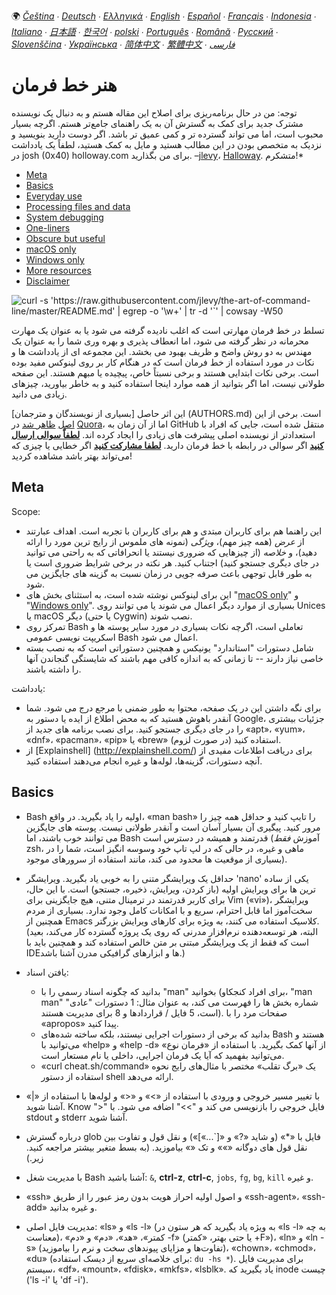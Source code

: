 🌍
*[Čeština](README-cs.md) ∙ [Deutsch](README-de.md) ∙ [Ελληνικά](README-el.md) ∙ [English](README.md) ∙ [Español](README-es.md) ∙ [Français](README-fr.md) ∙ [Indonesia](README-id.md) ∙ [Italiano](README-it.md) ∙ [日本語](README-ja.md) ∙ [한국어](README-ko.md) ∙ [polski](README-pl.md) ∙ [Português](README-pt.md) ∙ [Română](README-ro.md) ∙ [Русский](README-ru.md) ∙ [Slovenščina](README-sl.md) ∙ [Українська](README-uk.md) ∙ [简体中文](README-zh.md) ∙ [繁體中文](README-zh-Hant.md) ∙ [فارسی](README-fa.md)*


# هنر خط فرمان

توجه: من در حال برنامه‌ریزی برای اصلاح این مقاله هستم و به دنبال یک نویسنده مشترک جدید برای کمک به گسترش آن به یک راهنمای جامع‌تر هستم. اگرچه بسیار محبوب است، اما می تواند گسترده تر و کمی عمیق تر باشد. اگر دوست دارید بنویسید و نزدیک به متخصص بودن در این مطالب هستید و مایل به کمک هستید، لطفاً یک یادداشت در josh (0x40) holloway.com برای من بگذارید. –[jlevy](https://github.com/jlevy)، [Halloway](https://www.holloway.com). متشکرم!*

- [Meta](#meta)
- [Basics](#basics)
- [Everyday use](#everyday-use)
- [Processing files and data](#processing-files-and-data)
- [System debugging](#system-debugging)
- [One-liners](#one-liners)
- [Obscure but useful](#obscure-but-useful)
- [macOS only](#macos-only)
- [Windows only](#windows-only)
- [More resources](#more-resources)
- [Disclaimer](#disclaimer)

![curl -s 'https://raw.githubusercontent.com/jlevy/the-art-of-command-line/master/README.md' | egrep -o '`\w+`' | tr -d '`' | cowsay -W50](cowsay.png)


تسلط در خط فرمان مهارتی است که اغلب نادیده گرفته می شود یا به عنوان یک مهارت محرمانه در نظر گرفته می شود، اما انعطاف پذیری و بهره وری شما را به عنوان یک مهندس به دو روش واضح و ظریف بهبود می بخشد. این مجموعه ای از یادداشت ها و نکات در مورد استفاده از خط فرمان است که در هنگام کار بر روی لینوکس مفید بوده است. برخی نکات ابتدایی هستند و برخی نسبتاً خاص، پیچیده یا مبهم هستند. این صفحه طولانی نیست، اما اگر بتوانید از همه موارد اینجا استفاده کنید و به خاطر بیاورید، چیزهای زیادی می دانید.

این اثر حاصل [بسیاری از نویسندگان و مترجمان] (AUTHORS.md) است.
برخی از این
[اصل](http://www.quora.com/What-are-some-lesser-known-but-useful-Unix-commands)
[ظاهر شد](http://www.quora.com/What-are-the-the-best-full-Swiss-army-knife-one-liners-on-Unix)
در [Quora](http://www.quora.com/What-are-some-time-saving-tips-that-every-Linux-user-should-know)،
اما از آن زمان به GitHub منتقل شده است، جایی که افراد با استعدادتر از نویسنده اصلی پیشرفت های زیادی را ایجاد کرده اند.
[**لطفاً سوالی ارسال کنید**](https://airtable.com/shrzMhx00YiIVAWJg) اگر سوالی در رابطه با خط فرمان دارید. [**لطفا مشارکت کنید**](/CONTRIBUTING.md) اگر خطایی یا چیزی که می‌تواند بهتر باشد مشاهده کردید!

## Meta

Scope:

- این راهنما هم برای کاربران مبتدی و هم برای کاربران با تجربه است. اهداف عبارتند از *عرض* (همه چیز مهم)، *ویژگی* (نمونه های ملموس از رایج ترین مورد را ارائه دهید)، و *خلاصه* (از چیزهایی که ضروری نیستند یا انحرافاتی که به راحتی می توانید در جای دیگری جستجو کنید) اجتناب کنید. هر نکته در برخی شرایط ضروری است یا به طور قابل توجهی باعث صرفه جویی در زمان نسبت به گزینه های جایگزین می شود.
- این برای لینوکس نوشته شده است، به استثنای بخش های "[macOS only](#macos-only)" و "[Windows only](#windows-only)". بسیاری از موارد دیگر اعمال می شوند یا می توانند روی Unices یا macOS دیگر (یا حتی Cygwin) نصب شوند.
- تمرکز روی Bash تعاملی است، اگرچه نکات بسیاری در مورد سایر پوسته ها و اسکریپت نویسی عمومی Bash اعمال می شود.
- شامل دستورات "استاندارد" یونیکس و همچنین دستوراتی است که به نصب بسته خاصی نیاز دارند -- تا زمانی که به اندازه کافی مهم باشند که شایستگی گنجاندن آنها را داشته باشند.

یادداشت: 

- برای نگه داشتن این در یک صفحه، محتوا به طور ضمنی با مرجع درج می شود. شما آنقدر باهوش هستید که به محض اطلاع از ایده یا دستور به Google، جزئیات بیشتری را در جای دیگری جستجو کنید. برای نصب برنامه های جدید از «apt»، «yum»، «dnf»، «pacman»، «pip» یا «brew» (در صورت لزوم) استفاده کنید.
- از [Explainshell] (http://explainshell.com/) برای دریافت اطلاعات مفیدی از آنچه دستورات، گزینه‌ها، لوله‌ها و غیره انجام می‌دهند استفاده کنید.


## Basics

- Bash اولیه را یاد بگیرید. در واقع، «man bash» را تایپ کنید و حداقل همه چیز را مرور کنید. پیگیری آن بسیار آسان است و آنقدر طولانی نیست. پوسته های جایگزین می توانند خوب باشند، اما Bash قدرتمند و همیشه در دسترس است (آموزش *فقط* zsh، ماهی و غیره، در حالی که در لپ تاپ خود وسوسه انگیز است، شما را در بسیاری از موقعیت ها محدود می کند، مانند استفاده از سرورهای موجود).

- حداقل یک ویرایشگر متنی را به خوبی یاد بگیرید. ویرایشگر 'nano' یکی از ساده ترین ها برای ویرایش اولیه (باز کردن، ویرایش، ذخیره، جستجو) است. با این حال، برای کاربر قدرتمند در ترمینال متنی، هیچ جایگزینی برای Vim («vi»)، ویرایشگر سخت‌آموز اما قابل احترام، سریع و با امکانات کامل وجود ندارد. بسیاری از مردم همچنین از Emacs کلاسیک استفاده می کنند، به ویژه برای کارهای ویرایش بزرگتر. (البته، هر توسعه‌دهنده نرم‌افزار مدرنی که روی یک پروژه گسترده کار می‌کند، بعید است که فقط از یک ویرایشگر مبتنی بر متن خالص استفاده کند و همچنین باید با IDE‌ها و ابزارهای گرافیکی مدرن آشنا باشد.)

- یافتن اسناد:
  - بدانید که چگونه اسناد رسمی را با "man" بخوانید (برای افراد کنجکاو، "man man" شماره بخش ها را فهرست می کند، به عنوان مثال: 1 دستورات "عادی" است، 5 فایل / قراردادها و 8 برای مدیریت هستند). صفحات مرد را با «apropos» پیدا کنید.
  - بدانید که برخی از دستورات اجرایی نیستند، بلکه ساخته شده‌های Bash هستند و می‌توانید با «help» و «help -d» از آنها کمک بگیرید. با استفاده از «فرمان نوع» می‌توانید بفهمید که آیا یک فرمان اجرایی، داخلی یا نام مستعار است.
  - «curl cheat.sh/command» یک «برگ تقلب» مختصر با مثال‌های رایج نحوه استفاده از دستور shell ارائه می‌دهد.

- با تغییر مسیر خروجی و ورودی با استفاده از «>» و «<» و لوله‌ها با استفاده از «|» آشنا شوید. Know ">" فایل خروجی را بازنویسی می کند و ">>" اضافه می شود. با stdout و stderr آشنا شوید.

- درباره گسترش glob فایل با «*» (و شاید «?» و «[`...»]») و نقل قول و تفاوت بین نقل قول های دوگانه «»» و تک «» بیاموزید. (به بسط متغیر بیشتر مراجعه کنید. زیر.)

- با مدیریت شغل Bash آشنا باشید: `&`, **ctrl-z**, **ctrl-c**, `jobs`, `fg`, `bg`, `kill` و غیره.

- «ssh» و اصول اولیه احراز هویت بدون رمز عبور را از طریق «ssh-agent»، «ssh-add» و غیره بدانید.

- مدیریت فایل اصلی: «ls» و «ls -l» (به ویژه یاد بگیرید که هر ستون در «ls -l» به چه معناست)، «کمتر»، «هد»، «دم» و «دم -f» (یا حتی بهتر، «کمتر +F»)، «ln» و «ln -s» (تفاوت‌ها و مزایای پیوندهای سخت و نرم را بیاموزید)، «chown»، «chmod»، «du» (برای خلاصه‌ای سریع از دیسک استفاده: `du -hs *`). برای مدیریت فایل سیستم، «df»، «mount»، «fdisk»، «mkfs»، «lsblk». یاد بگیرید که inode چیست ('ls -i' یا 'df -i').